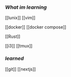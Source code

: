
### *What im learning*
[[lunix]]
[[vim]]


[[docker]]
[[docker compose]]

[[Rust]]

[[i3]]
[[tmux]]

### *learned*
[[git]]
[[nextjs]]


